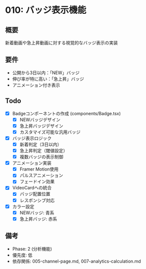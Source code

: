 # 010: バッジ表示機能

## 概要
新着動画や急上昇動画に対する視覚的なバッジ表示の実装

## 要件
- 公開から3日以内：「NEW」バッジ
- 伸び率が特に高い：「急上昇」バッジ
- アニメーション付き表示

## Todo
- [x] Badgeコンポーネントの作成 (components/Badge.tsx)
  - [x] NEWバッジデザイン
  - [x] 急上昇バッジデザイン
  - [x] カスタマイズ可能な汎用バッジ
- [x] バッジ表示ロジック
  - [x] 新着判定（3日以内）
  - [x] 急上昇判定（閾値設定）
  - [x] 複数バッジの表示制御
- [x] アニメーション実装
  - [x] Framer Motion使用
  - [x] パルスアニメーション
  - [x] フェードイン効果
- [x] VideoCardへの統合
  - [x] バッジ配置位置
  - [x] レスポンシブ対応
- [x] カラー設定
  - [x] NEWバッジ: 青系
  - [x] 急上昇バッジ: 赤系

## 備考
- Phase: 2 (分析機能)
- 優先度: 低
- 依存関係: 005-channel-page.md, 007-analytics-calculation.md